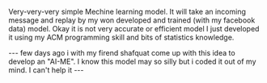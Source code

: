 Very-very-very simple Mechine learning model. It will take an incoming message and replay by my won developed and trained (with my facebook data) model. 
Okay it is not very accurate or efficient model I just developed it using my ACM programming skill and bits of statistics knowledge.

--- few days ago i with my firend shafquat come up with this idea to develop an "AI-ME". I know this model may so silly but i coded it out of my mind. I can't help it ---
